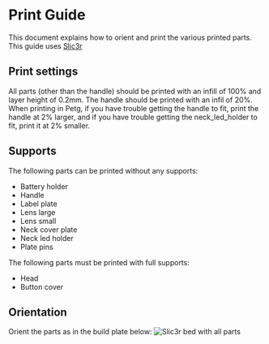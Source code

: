 # Print Guide

This document explains how to orient and print the various printed parts. This guide uses [Slic3r](http://slic3r.org/)

## Print settings

All parts (other than the handle) should be printed with an infill of 100% and layer height of 0.2mm.  The handle should be printed with an infil of 20%.
When printing in Petg, if you have trouble getting the handle to fit, print the handle at 2% larger, and if you have trouble getting the neck_led_holder to fit, print it at 2% smaller.

## Supports

The following parts can be printed without any supports:
  * Battery holder
  * Handle
  * Label plate
  * Lens large
  * Lens small
  * Neck cover plate
  * Neck led holder
  * Plate pins
  
The following parts must be printed with full supports:
  * Head
  * Button cover

## Orientation
Orient the parts as in the build plate below:
![Slic3r bed with all parts](/media/print_guide/print_bed.jpg)

